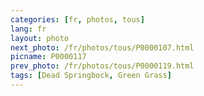 ```yaml
---
categories: [fr, photos, tous]
lang: fr
layout: photo
next_photo: /fr/photos/tous/P0000107.html
picname: P0000117
prev_photo: /fr/photos/tous/P0000119.html
tags: [Dead Springbock, Green Grass]
---
```

